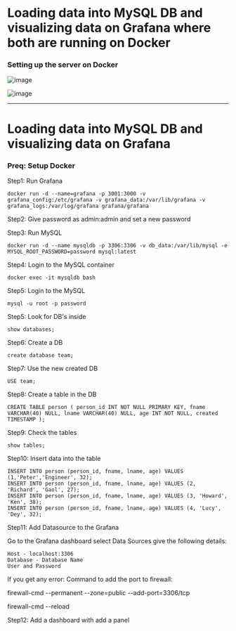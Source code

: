 # Loading data into MySQL DB and visualizing data on Grafana where both are running on Docker 
              
### Setting up the server on Docker

![image](https://github.com/Pavan-1997/Docker_MySQL_Grafana/assets/32020205/f969c2c8-cae4-44b7-b9a9-e3b3fd80c64c)

![image](https://github.com/Pavan-1997/Docker_MySQL_Grafana/assets/32020205/2f37e590-7beb-46ec-9d6e-2926acf1dd1b)

---

# Loading data into MySQL DB and visualizing data on Grafana 

### Preq: Setup Docker


Step1: Run Grafana
```
docker run -d --name=grafana -p 3001:3000 -v grafana_config:/etc/grafana -v grafana_data:/var/lib/grafana -v grafana_logs:/var/log/grafana grafana/grafana
```

Step2: Give password as admin:admin and set a new password


Step3: Run MySQL
```
docker run -d --name mysqldb -p 3306:3306 -v db_data:/var/lib/mysql -e MYSQL_ROOT_PASSWORD=password mysql:latest
```

Step4: Login to the MySQL container
```
docker exec -it mysqldb bash
```

Step5: Login to the MySQL
```
mysql -u root -p password 
```

Step5: Look for DB's inside
```
show databases;
```

Step6: Create a DB
```
create database team;
```

Step7: Use the new created DB
```
USE team;
```

Step8: Create a table in the DB
```
CREATE TABLE person ( person_id INT NOT NULL PRIMARY KEY, fname VARCHAR(40) NULL, lname VARCHAR(40) NULL, age INT NOT NULL, created TIMESTAMP );

```
Step9: Check the tables
```
show tables;
```

Step10: Insert data into the table
```
INSERT INTO person (person_id, fname, lname, age) VALUES (1,'Peter','Engineer', 32);
INSERT INTO person (person_id, fname, lname, age) VALUES (2, 'Richard', 'Gaol', 27);
INSERT INTO person (person_id, fname, lname, age) VALUES (3, 'Howard', 'Ken', 38);
INSERT INTO person (person_id, fname, lname, age) VALUES (4, 'Lucy', 'Dey', 32);
```
Step11: Add Datasource to the Grafana

  Go to the Grafana dashboard select Data Sources give the following details:
```
Host - localhost:3306
Database - Database Name
User and Password 
```
  
   If you get any error: Command to add the port to firewall:
  
   firewall-cmd --permanent --zone=public --add-port=3306/tcp
  
   firewall-cmd --reload


Step12: Add a dashboard with add a panel 

